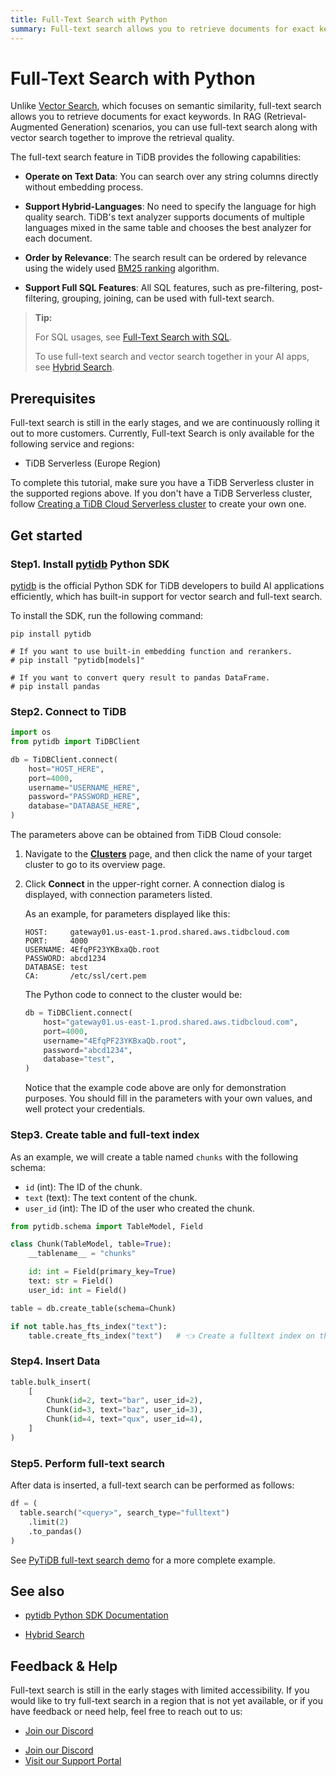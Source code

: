 ```yaml
---
title: Full-Text Search with Python
summary: Full-text search allows you to retrieve documents for exact keywords. In RAG (Retrieval-Augmented Generation) scenarios, you can use full-text search along with vector search together to improve the retrieval quality.
---
```


# Full-Text Search with Python

Unlike [Vector Search](/vector-search/vector-search-overview.md), which focuses on semantic similarity, full-text search allows you to retrieve documents for exact keywords. In RAG (Retrieval-Augmented Generation) scenarios, you can use full-text search along with vector search together to improve the retrieval quality.

The full-text search feature in TiDB provides the following capabilities:

- **Operate on Text Data**: You can search over any string columns directly without embedding process.

- **Support Hybrid-Languages**: No need to specify the language for high quality search. TiDB's text analyzer supports documents of multiple languages mixed in the same table and chooses the best analyzer for each document.

- **Order by Relevance**: The search result can be ordered by relevance using the widely used [BM25 ranking](https://en.wikipedia.org/wiki/Okapi_BM25) algorithm.

- **Support Full SQL Features**: All SQL features, such as pre-filtering, post-filtering, grouping, joining, can be used with full-text search.

> **Tip:**
>
> For SQL usages, see [Full-Text Search with SQL](/vector-search/vector-search-full-text-search-sql.md).
>
> To use full-text search and vector search together in your AI apps, see [Hybrid Search](/vector-search/vector-search-hybrid-search.md).

## Prerequisites

Full-text search is still in the early stages, and we are continuously rolling it out to more customers. Currently, Full-text Search is only available for the following service and regions:

- TiDB Serverless (Europe Region)

To complete this tutorial, make sure you have a TiDB Serverless cluster in the supported regions above. If you don't have a TiDB Serverless cluster, follow [Creating a TiDB Cloud Serverless cluster](/develop/dev-guide-build-cluster-in-cloud.md) to create your own one.

## Get started

### Step1. Install [pytidb](https://github.com/pingcap/pytidb) Python SDK

[pytidb](https://github.com/pingcap/pytidb) is the official Python SDK for TiDB developers to build AI applications efficiently, which has built-in support for vector search and full-text search.

To install the SDK, run the following command:

```shell
pip install pytidb

# If you want to use built-in embedding function and rerankers.
# pip install "pytidb[models]"

# If you want to convert query result to pandas DataFrame.
# pip install pandas
```

### Step2. Connect to TiDB

```python
import os
from pytidb import TiDBClient

db = TiDBClient.connect(
    host="HOST_HERE",
    port=4000,
    username="USERNAME_HERE",
    password="PASSWORD_HERE",
    database="DATABASE_HERE",
)
```

The parameters above can be obtained from TiDB Cloud console:

1. Navigate to the [**Clusters**](https://tidbcloud.com/console/clusters) page, and then click the name of your target cluster to go to its overview page.

2. Click **Connect** in the upper-right corner. A connection dialog is displayed, with connection parameters listed.

   As an example, for parameters displayed like this:

   ```text
   HOST:     gateway01.us-east-1.prod.shared.aws.tidbcloud.com
   PORT:     4000
   USERNAME: 4EfqPF23YKBxaQb.root
   PASSWORD: abcd1234
   DATABASE: test
   CA:       /etc/ssl/cert.pem
   ```

   The Python code to connect to the cluster would be:

   ```python
   db = TiDBClient.connect(
       host="gateway01.us-east-1.prod.shared.aws.tidbcloud.com",
       port=4000,
       username="4EfqPF23YKBxaQb.root",
       password="abcd1234",
       database="test",
   )
   ```

   Notice that the example code above are only for demonstration purposes. You should fill in the parameters with your own values, and well protect your credentials.

### Step3. Create table and full-text index

As an example, we will create a table named `chunks` with the following schema:

- `id` (int): The ID of the chunk.
- `text` (text): The text content of the chunk.
- `user_id` (int): The ID of the user who created the chunk.

```python
from pytidb.schema import TableModel, Field

class Chunk(TableModel, table=True):
    __tablename__ = "chunks"

    id: int = Field(primary_key=True)
    text: str = Field()
    user_id: int = Field()

table = db.create_table(schema=Chunk)

if not table.has_fts_index("text"):
    table.create_fts_index("text")   # 👈 Create a fulltext index on the text column.
```

### Step4. Insert Data

```python
table.bulk_insert(
    [
        Chunk(id=2, text="bar", user_id=2),
        Chunk(id=3, text="baz", user_id=3),
        Chunk(id=4, text="qux", user_id=4),
    ]
)
```

### Step5. Perform full-text search

After data is inserted, a full-text search can be performed as follows:

```python
df = (
  table.search("<query>", search_type="fulltext")
    .limit(2)
    .to_pandas()
)
```

See [PyTiDB full-text search demo](https://github.com/pingcap/pytidb/blob/main/examples/fulltext_search) for a more complete example.

## See also

- [pytidb Python SDK Documentation](https://github.com/pingcap/pytidb)

- [Hybrid Search](/vector-search/vector-search-hybrid-search.md)

## Feedback & Help

Full-text search is still in the early stages with limited accessibility. If you would like to try full-text search in a region that is not yet available, or if you have feedback or need help, feel free to reach out to us:

<CustomContent platform="tidb">

- [Join our Discord](https://discord.gg/zcqexutz2R)

</CustomContent>

<CustomContent platform="tidb-cloud">

- [Join our Discord](https://discord.gg/zcqexutz2R)
- [Visit our Support Portal](https://tidb.support.pingcap.com/)

</CustomContent>
